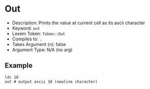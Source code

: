 # Out
- Description: Prints the value at current cell as its ascii character
- Keyword: `out`
- Lexem Token: `Token::Out`
- Compiles to: `.`
- Takes Argument (n): false
- Argument Type: N/A (no arg)

## Example
```
ldc 10
out # output ascii 10 (newline character)
```